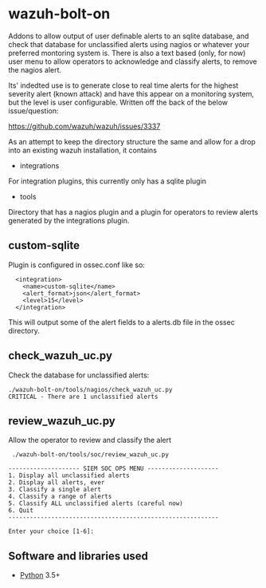 # wazuh-bolt-on

Addons to allow output of user definable alerts to an sqlite database, and check that database for unclassified alerts using nagios or whatever your preferred montoring system is.  There is also a text based (only, for now) user menu to allow operators to acknowledge and classify alerts, to remove the nagios alert.

Its' indedted use is to generate close to real time alerts for the highest severity alert (known attack) and have this appear on a monitoring system, but the level is user configurable.  Written off the back of the below issue/question:

https://github.com/wazuh/wazuh/issues/3337


As an attempt to keep the directory structure the same and allow for a drop into an existing wazuh installation, it contains

- integrations

For integration plugins, this currently only has a sqlite plugin

- tools

Directory that has a nagios plugin and a plugin for operators to review alerts generated by the integrations plugin.

## custom-sqlite

Plugin is configured in ossec.conf like so:
```
  <integration>
    <name>custom-sqlite</name>
    <alert_format>json</alert_format>
    <level>15</level>
  </integration>
```
This will output some of the alert fields to a alerts.db file in the ossec directory.

## check_wazuh_uc.py

Check the database for unclassified alerts:
```
./wazuh-bolt-on/tools/nagios/check_wazuh_uc.py 
CRITICAL - There are 1 unclassified alerts
```
## review_wazuh_uc.py

Allow the operator to review and classify the alert
```
 ./wazuh-bolt-on/tools/soc/review_wazuh_uc.py   
                                                           
-------------------- SIEM SOC OPS MENU --------------------
1. Display all unclassified alerts 
2. Display all alerts, ever 
3. Classify a single alert 
4. Classify a range of alerts 
5. Classify ALL unclassified alerts (careful now) 
6. Quit 
-----------------------------------------------------------
                                                           
Enter your choice [1-6]: 
```

## Software and libraries used

- [Python](https://www.python.org/) 3.5+
